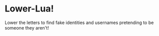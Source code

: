 # Lower-Lua!
Lower the letters to find fake identities and usernames pretending to be someone they aren't!
